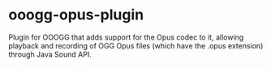 # ooogg-opus-plugin
Plugin for OOOGG that adds support for the Opus codec to it, allowing playback and recording of OGG Opus files (which have the .opus extension) through Java Sound API.
